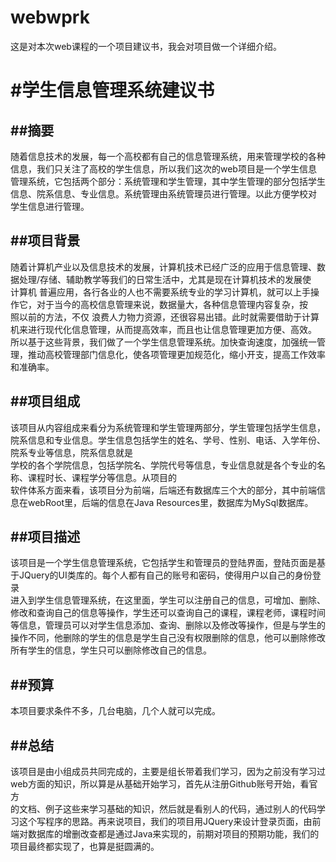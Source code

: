 # webwprk
这是对本次web课程的一个项目建议书，我会对项目做一个详细介绍。

#学生信息管理系统建议书
=====

##摘要
----------------------
随着信息技术的发展，每一个高校都有自己的信息管理系统，用来管理学校的各种信息，我们只关注了高校的学生信息，所以我们这次的web项目是一个学生信息<br>
管理系统，它包括两个部分：系统管理和学生管理，其中学生管理的部分包括学生信息、院系信息、专业信息。系统管理由系统管理员进行管理。以此方便学校对<br>
学生信息进行管理。<br>
  
##项目背景
----------------------
随着计算机产业以及信息技术的发展，计算机技术已经广泛的应用于信息管理、数据处理/存储、辅助教学等我们的日常生活中，尤其是现在计算机技术的发展使<br>
计算机  普遍应用，各行各业的人也不需要系统专业的学习计算机，就可以上手操作它，对于当今的高校信息管理来说，数据量大，各种信息管理内容复杂，按<br>
照以前的方法，不仅  浪费人力物力资源，还很容易出错。此时就需要借助于计算机来进行现代化信息管理，从而提高效率，而且也让信息管理更加方便、高效。<br>
所以基于这些背景，我们做了一个学生信息管理系统。加快查询速度，加强统一管理，推动高校管理部门信息化，使各项管理更加规范化，缩小开支，提高工作效率<br>
和准确率。<br>
  
##项目组成
---------------------------
该项目从内容组成来看分为系统管理和学生管理两部分，学生管理包括学生信息，院系信息和专业信息。学生信息包括学生的姓名、学号、性别、电话、入学年份、<br>
院系专业等信息，院系信息就是<br>学校的各个学院信息，包括学院名、学院代号等信息，专业信息就是各个专业的名称、课程时长、课程学分等信息。从项目的<br>
软件体系方面来看，该项目分为前端，后端还有数据库三个大的部分，其中前端信息在webRoot里，后端的信息在Java Resources里，数据库为MySql数据库。<br>

##项目描述
-----------------------
该项目是一个学生信息管理系统，它包括学生和管理员的登陆界面，登陆页面是基于JQuery的UI类库的。每个人都有自己的账号和密码，使得用户以自己的身份登录<br>
进入到学生信息管理系统，在这里面，学生可以注册自己的信息，可增加、删除、修改和查询自己的信息等操作，学生还可以查询自己的课程，课程老师，课程时间<br>
等信息，管理员可以对学生信息添加、查询、删除以及修改等操作，但是与学生的操作不同，他删除的学生的信息是学生自己没有权限删除的信息，他可以删除修改<br>
所有学生的信息，学生只可以删除修改自己的信息。

##预算
------
本项目要求条件不多，几台电脑，几个人就可以完成。<br>

##总结
-------
该项目是由小组成员共同完成的，主要是组长带着我们学习，因为之前没有学习过web方面的知识，所以算是从基础开始学习，首先从注册Github账号开始，看官方<br>
的文档、例子这些来学习基础的知识，然后就是看别人的代码，通过别人的代码学习这个写程序的思路。再来说项目，我们的项目用JQuery来设计登录页面，由前<br>
端对数据库的增删改查都是通过Java来实现的，前期对项目的预期功能，我们的项目最终都实现了，也算是挺圆满的。<br>
  
